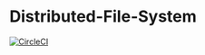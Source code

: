 # Distributed-File-System

[![CircleCI](https://circleci.com/gh/GoPlayandFun/Distributed-File-System.svg?style=svg)](https://circleci.com/gh/GoPlayandFun/Distributed-File-System)
